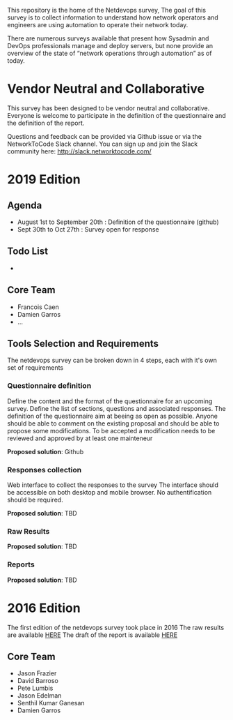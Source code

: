 
This repository is the home of the Netdevops survey, The goal of this survey is to collect information to understand how network operators and engineers are using automation to operate their network today. 

There are numerous surveys available that present how Sysadmin and DevOps professionals manage and deploy servers, but none provide an overview of the state of “network operations through automation” as of today.

# Vendor Neutral and Collaborative

This survey has been designed to be vendor neutral and collaborative.
Everyone is welcome to participate in the definition of the questionnaire and the definition of the report.

Questions and feedback can be provided via Github issue or via the NetworkToCode Slack channel.
You can sign up and join the Slack community here: http://slack.networktocode.com/

# 2019 Edition

## Agenda
* August 1st to September 20th : Definition of the questionnaire (github)
* Sept 30th to Oct 27th : Survey open for response

## Todo List
* 

## Core Team
* Francois Caen
* Damien Garros
* ... 

## Tools Selection and Requirements
The netdevops survey can be broken down in 4 steps, each with it's own set of requirements

### Questionnaire definition
Define the content and the format of the questionnaire for an upcoming survey. 
Define the list of sections, questions and associated responses.
The definition of the questionnaire aim at beeing as open as possible. Anyone should be able to comment on the existing proposal and should be able to propose some modifications. 
To be accepted a modification needs to be reviewed and approved by at least one mainteneur

**Proposed solution**: Github 

### Responses collection
Web interface to collect the responses to the survey
The interface should be accessible on both desktop and mobile browser.
No authentification should be required.

**Proposed solution**: TBD 

### Raw Results

**Proposed solution**: TBD 

### Reports

**Proposed solution**: TBD 


# 2016 Edition

The first edition of the netdevops survey took place in 2016
The raw results are available [HERE](https://drive.google.com/open?id=19zpdswVSBI4Eel_vrphB5JwUjZ7MtV0LY6Ifz57tCFE) 
The draft of the report is available [HERE](https://drive.google.com/open?id=1YLgCIo7DkRmHFog4teITOGmsC7KB7qQKdjkzsW2KlXs)

## Core Team
- Jason Frazier
- David Barroso
- Pete Lumbis
- Jason Edelman
- Senthil Kumar Ganesan
- Damien Garros